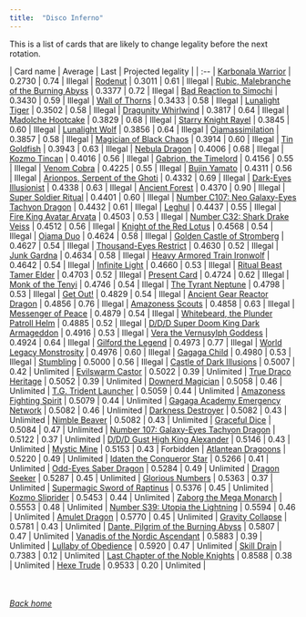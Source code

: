 ```yaml
---
title:  "Disco Inferno"
---
```


This is a list of cards that are likely to change legality before the next rotation.

| Card name | Average | Last | Projected legality |
| :-- |
[Karbonala Warrior](https://db.ygoprodeck.com/card/?search=Karbonala%20Warrior) | 0.2730 | 0.74 | Illegal |
[Rodenut](https://db.ygoprodeck.com/card/?search=Rodenut) | 0.3011 | 0.61 | Illegal |
[Rubic, Malebranche of the Burning Abyss](https://db.ygoprodeck.com/card/?search=Rubic,%20Malebranche%20of%20the%20Burning%20Abyss) | 0.3377 | 0.72 | Illegal |
[Bad Reaction to Simochi](https://db.ygoprodeck.com/card/?search=Bad%20Reaction%20to%20Simochi) | 0.3430 | 0.59 | Illegal |
[Wall of Thorns](https://db.ygoprodeck.com/card/?search=Wall%20of%20Thorns) | 0.3433 | 0.58 | Illegal |
[Lunalight Tiger](https://db.ygoprodeck.com/card/?search=Lunalight%20Tiger) | 0.3502 | 0.58 | Illegal |
[Dragunity Whirlwind](https://db.ygoprodeck.com/card/?search=Dragunity%20Whirlwind) | 0.3817 | 0.64 | Illegal |
[Madolche Hootcake](https://db.ygoprodeck.com/card/?search=Madolche%20Hootcake) | 0.3829 | 0.68 | Illegal |
[Starry Knight Rayel](https://db.ygoprodeck.com/card/?search=Starry%20Knight%20Rayel) | 0.3845 | 0.60 | Illegal |
[Lunalight Wolf](https://db.ygoprodeck.com/card/?search=Lunalight%20Wolf) | 0.3856 | 0.64 | Illegal |
[Ojamassimilation](https://db.ygoprodeck.com/card/?search=Ojamassimilation) | 0.3857 | 0.58 | Illegal |
[Magician of Black Chaos](https://db.ygoprodeck.com/card/?search=Magician%20of%20Black%20Chaos) | 0.3914 | 0.60 | Illegal |
[Tin Goldfish](https://db.ygoprodeck.com/card/?search=Tin%20Goldfish) | 0.3943 | 0.63 | Illegal |
[Nebula Dragon](https://db.ygoprodeck.com/card/?search=Nebula%20Dragon) | 0.4006 | 0.68 | Illegal |
[Kozmo Tincan](https://db.ygoprodeck.com/card/?search=Kozmo%20Tincan) | 0.4016 | 0.56 | Illegal |
[Gabrion, the Timelord](https://db.ygoprodeck.com/card/?search=Gabrion,%20the%20Timelord) | 0.4156 | 0.55 | Illegal |
[Venom Cobra](https://db.ygoprodeck.com/card/?search=Venom%20Cobra) | 0.4225 | 0.55 | Illegal |
[Bujin Yamato](https://db.ygoprodeck.com/card/?search=Bujin%20Yamato) | 0.4311 | 0.56 | Illegal |
[Arionpos, Serpent of the Ghoti](https://db.ygoprodeck.com/card/?search=Arionpos,%20Serpent%20of%20the%20Ghoti) | 0.4332 | 0.69 | Illegal |
[Dark-Eyes Illusionist](https://db.ygoprodeck.com/card/?search=Dark-Eyes%20Illusionist) | 0.4338 | 0.63 | Illegal |
[Ancient Forest](https://db.ygoprodeck.com/card/?search=Ancient%20Forest) | 0.4370 | 0.90 | Illegal |
[Super Soldier Ritual](https://db.ygoprodeck.com/card/?search=Super%20Soldier%20Ritual) | 0.4401 | 0.60 | Illegal |
[Number C107: Neo Galaxy-Eyes Tachyon Dragon](https://db.ygoprodeck.com/card/?search=Number%20C107:%20Neo%20Galaxy-Eyes%20Tachyon%20Dragon) | 0.4432 | 0.61 | Illegal |
[Leghul](https://db.ygoprodeck.com/card/?search=Leghul) | 0.4437 | 0.55 | Illegal |
[Fire King Avatar Arvata](https://db.ygoprodeck.com/card/?search=Fire%20King%20Avatar%20Arvata) | 0.4503 | 0.53 | Illegal |
[Number C32: Shark Drake Veiss](https://db.ygoprodeck.com/card/?search=Number%20C32:%20Shark%20Drake%20Veiss) | 0.4512 | 0.56 | Illegal |
[Knight of the Red Lotus](https://db.ygoprodeck.com/card/?search=Knight%20of%20the%20Red%20Lotus) | 0.4568 | 0.54 | Illegal |
[Ojama Duo](https://db.ygoprodeck.com/card/?search=Ojama%20Duo) | 0.4624 | 0.58 | Illegal |
[Golden Castle of Stromberg](https://db.ygoprodeck.com/card/?search=Golden%20Castle%20of%20Stromberg) | 0.4627 | 0.54 | Illegal |
[Thousand-Eyes Restrict](https://db.ygoprodeck.com/card/?search=Thousand-Eyes%20Restrict) | 0.4630 | 0.52 | Illegal |
[Junk Gardna](https://db.ygoprodeck.com/card/?search=Junk%20Gardna) | 0.4634 | 0.58 | Illegal |
[Heavy Armored Train Ironwolf](https://db.ygoprodeck.com/card/?search=Heavy%20Armored%20Train%20Ironwolf) | 0.4642 | 0.54 | Illegal |
[Infinite Light](https://db.ygoprodeck.com/card/?search=Infinite%20Light) | 0.4660 | 0.53 | Illegal |
[Ritual Beast Tamer Elder](https://db.ygoprodeck.com/card/?search=Ritual%20Beast%20Tamer%20Elder) | 0.4703 | 0.52 | Illegal |
[Present Card](https://db.ygoprodeck.com/card/?search=Present%20Card) | 0.4724 | 0.62 | Illegal |
[Monk of the Tenyi](https://db.ygoprodeck.com/card/?search=Monk%20of%20the%20Tenyi) | 0.4746 | 0.54 | Illegal |
[The Tyrant Neptune](https://db.ygoprodeck.com/card/?search=The%20Tyrant%20Neptune) | 0.4798 | 0.53 | Illegal |
[Get Out!](https://db.ygoprodeck.com/card/?search=Get%20Out!) | 0.4829 | 0.54 | Illegal |
[Ancient Gear Reactor Dragon](https://db.ygoprodeck.com/card/?search=Ancient%20Gear%20Reactor%20Dragon) | 0.4856 | 0.76 | Illegal |
[Amazoness Scouts](https://db.ygoprodeck.com/card/?search=Amazoness%20Scouts) | 0.4858 | 0.63 | Illegal |
[Messenger of Peace](https://db.ygoprodeck.com/card/?search=Messenger%20of%20Peace) | 0.4879 | 0.54 | Illegal |
[Whitebeard, the Plunder Patroll Helm](https://db.ygoprodeck.com/card/?search=Whitebeard,%20the%20Plunder%20Patroll%20Helm) | 0.4885 | 0.52 | Illegal |
[D/D/D Super Doom King Dark Armageddon](https://db.ygoprodeck.com/card/?search=D/D/D%20Super%20Doom%20King%20Dark%20Armageddon) | 0.4916 | 0.53 | Illegal |
[Vera the Vernusylph Goddess](https://db.ygoprodeck.com/card/?search=Vera%20the%20Vernusylph%20Goddess) | 0.4924 | 0.64 | Illegal |
[Gilford the Legend](https://db.ygoprodeck.com/card/?search=Gilford%20the%20Legend) | 0.4973 | 0.77 | Illegal |
[World Legacy Monstrosity](https://db.ygoprodeck.com/card/?search=World%20Legacy%20Monstrosity) | 0.4976 | 0.60 | Illegal |
[Gagaga Child](https://db.ygoprodeck.com/card/?search=Gagaga%20Child) | 0.4980 | 0.53 | Illegal |
[Stumbling](https://db.ygoprodeck.com/card/?search=Stumbling) | 0.5000 | 0.56 | Illegal |
[Castle of Dark Illusions](https://db.ygoprodeck.com/card/?search=Castle%20of%20Dark%20Illusions) | 0.5007 | 0.42 | Unlimited |
[Evilswarm Castor](https://db.ygoprodeck.com/card/?search=Evilswarm%20Castor) | 0.5022 | 0.39 | Unlimited |
[True Draco Heritage](https://db.ygoprodeck.com/card/?search=True%20Draco%20Heritage) | 0.5052 | 0.39 | Unlimited |
[Downerd Magician](https://db.ygoprodeck.com/card/?search=Downerd%20Magician) | 0.5058 | 0.46 | Unlimited |
[T.G. Trident Launcher](https://db.ygoprodeck.com/card/?search=T.G.%20Trident%20Launcher) | 0.5059 | 0.44 | Unlimited |
[Amazoness Fighting Spirit](https://db.ygoprodeck.com/card/?search=Amazoness%20Fighting%20Spirit) | 0.5079 | 0.44 | Unlimited |
[Gagaga Academy Emergency Network](https://db.ygoprodeck.com/card/?search=Gagaga%20Academy%20Emergency%20Network) | 0.5082 | 0.46 | Unlimited |
[Darkness Destroyer](https://db.ygoprodeck.com/card/?search=Darkness%20Destroyer) | 0.5082 | 0.43 | Unlimited |
[Nimble Beaver](https://db.ygoprodeck.com/card/?search=Nimble%20Beaver) | 0.5082 | 0.43 | Unlimited |
[Graceful Dice](https://db.ygoprodeck.com/card/?search=Graceful%20Dice) | 0.5084 | 0.47 | Unlimited |
[Number 107: Galaxy-Eyes Tachyon Dragon](https://db.ygoprodeck.com/card/?search=Number%20107:%20Galaxy-Eyes%20Tachyon%20Dragon) | 0.5122 | 0.37 | Unlimited |
[D/D/D Gust High King Alexander](https://db.ygoprodeck.com/card/?search=D/D/D%20Gust%20High%20King%20Alexander) | 0.5146 | 0.43 | Unlimited |
[Mystic Mine](https://db.ygoprodeck.com/card/?search=Mystic%20Mine) | 0.5153 | 0.43 | Forbidden |
[Atlantean Dragoons](https://db.ygoprodeck.com/card/?search=Atlantean%20Dragoons) | 0.5220 | 0.49 | Unlimited |
[Idaten the Conqueror Star](https://db.ygoprodeck.com/card/?search=Idaten%20the%20Conqueror%20Star) | 0.5266 | 0.41 | Unlimited |
[Odd-Eyes Saber Dragon](https://db.ygoprodeck.com/card/?search=Odd-Eyes%20Saber%20Dragon) | 0.5284 | 0.49 | Unlimited |
[Dragon Seeker](https://db.ygoprodeck.com/card/?search=Dragon%20Seeker) | 0.5287 | 0.45 | Unlimited |
[Glorious Numbers](https://db.ygoprodeck.com/card/?search=Glorious%20Numbers) | 0.5363 | 0.37 | Unlimited |
[Supermagic Sword of Raptinus](https://db.ygoprodeck.com/card/?search=Supermagic%20Sword%20of%20Raptinus) | 0.5376 | 0.45 | Unlimited |
[Kozmo Sliprider](https://db.ygoprodeck.com/card/?search=Kozmo%20Sliprider) | 0.5453 | 0.44 | Unlimited |
[Zaborg the Mega Monarch](https://db.ygoprodeck.com/card/?search=Zaborg%20the%20Mega%20Monarch) | 0.5553 | 0.48 | Unlimited |
[Number S39: Utopia the Lightning](https://db.ygoprodeck.com/card/?search=Number%20S39:%20Utopia%20the%20Lightning) | 0.5594 | 0.46 | Unlimited |
[Amulet Dragon](https://db.ygoprodeck.com/card/?search=Amulet%20Dragon) | 0.5770 | 0.45 | Unlimited |
[Gravity Collapse](https://db.ygoprodeck.com/card/?search=Gravity%20Collapse) | 0.5781 | 0.43 | Unlimited |
[Dante, Pilgrim of the Burning Abyss](https://db.ygoprodeck.com/card/?search=Dante,%20Pilgrim%20of%20the%20Burning%20Abyss) | 0.5807 | 0.47 | Unlimited |
[Vanadis of the Nordic Ascendant](https://db.ygoprodeck.com/card/?search=Vanadis%20of%20the%20Nordic%20Ascendant) | 0.5883 | 0.39 | Unlimited |
[Lullaby of Obedience](https://db.ygoprodeck.com/card/?search=Lullaby%20of%20Obedience) | 0.5920 | 0.47 | Unlimited |
[Skill Drain](https://db.ygoprodeck.com/card/?search=Skill%20Drain) | 0.7383 | 0.12 | Unlimited |
[Last Chapter of the Noble Knights](https://db.ygoprodeck.com/card/?search=Last%20Chapter%20of%20the%20Noble%20Knights) | 0.8588 | 0.38 | Unlimited |
[Hexe Trude](https://db.ygoprodeck.com/card/?search=Hexe%20Trude) | 0.9533 | 0.20 | Unlimited |

<br>

###### [Back home](index)
